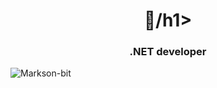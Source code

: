 <h1 align="center">👋/h1>
<h3 align="center">.NET developer</h3>


<p align="left"> <img src="https://komarev.com/ghpvc/?username=Markson-bit&label=Profile%20views&color=0e75b6&style=flat" alt="Markson-bit" /> </p>


